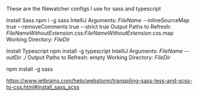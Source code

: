 These are the filewatcher configs I use for sass and typescript


Install Sass
npm i -g sass
IntelliJ
Arguments: $FileName$ --inlineSourceMap true --removeComments true --strict true
Output Paths to Refresh: $FileNameWithoutExtension$.css:$FileNameWithoutExtension$.css.map
Working Directory: $FileDir$

Install Typescript
npm install -g typescript
IntelliJ
Arguments: $FileName$ --outDir ./
Output Paths to Refresh: empty
Working Directory: $FileDir$



npm install -g sass


https://www.jetbrains.com/help/webstorm/transpiling-sass-less-and-scss-to-css.html#install_sass_scss